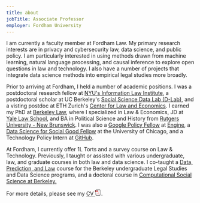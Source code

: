 ```yaml
---
title: about
jobTitle: Associate Professor
employer: Fordham University
---
```


I am currently a faculty member at Fordham Law. My primary research interests are in privacy and cybersecurity law, data science, and public policy. I am particularly interested in using methods drawn from machine learning, natural language processing, and causal inference to explore open questions in law and technology. I also have a number of projects that integrate data science methods into empirical legal studies more broadly. 

Prior to arriving at Fordham, I held a number of academic positions. I was a postdoctoral research fellow at <a href = "https://www.law.nyu.edu/centers/ili">NYU's Information Law Institute</a>, a postdoctoral scholar at UC Berkeley's <a href = "https://dlab.berkeley.edu/">Social Science Data Lab (D-Lab)</a>, and a visting postdoc at ETH Zurich's <a href = "https://lawecon.ethz.ch/">Center for Law and Economics</a>. I earned my PhD at <a href = "https://www.law.berkeley.edu/">Berkeley Law</a>, where I specialized in Law & Economics, JD at <a href = "https://law.yale.edu/">Yale Law School</a>, and BA in Political Science and History from <a href = "https://newbrunswick.rutgers.edu/">Rutgers University - New Brunswick</a>. I was also a <a href = "https://www.google.com/policyfellowship/">Google Policy Fellow</a> at <a href = "https://www.engine.is/">Engine</a>, a <a href = "https://www.dssgfellowship.org/">Data Science for Social Good Fellow</a> at the University of Chicago, and a Technology Policy Intern at <a href = "https://internships.github.com/">GitHub</a>. 

At Fordham, I currently offer 1L Torts and a survey course on Law & Technology. Previously, I taught or assisted with various undergraduate, law, and graduate courses in both law and data science. I co-taught a <a href = "https://github.com/Akesari12/LS123_Data_Prediction_Law_Spring-2019">Data, Prediction, and Law</a> course for the Berkeley undergraduate Legal Studies and Data Science programs, and a doctoral course in <a href = "https://github.com/dlab-berkeley/Computational-Social-Science-Training-Program"> Computational Social Science at Berkeley.</a>

For more details, please see my <a href="https://github.com/Akesari12/Akesari12.github.io/raw/dev/Aniket_Kesari_CV.pdf" download="Aniket Kesari CV">CV <img id="pdftag" src='/Adobe-PDF-icon.png'></a>.
